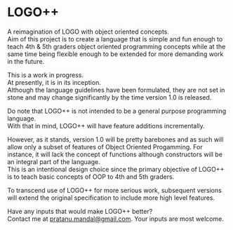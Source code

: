# LOGO++
A reimagination of LOGO with object oriented concepts.<br>
Aim of this project is to create a language that is simple and fun enough to teach 4th & 5th graders object oriented programming concepts while at the same time being flexible enough to be extended for more demanding work in the future.


This is a work in progress.<br>
At presently, it is in its inception.<br>
Although the language guidelines have been formulated, they are not set in stone and may change significantly by the time version 1.0 is released.


Do note that LOGO++ is not intended to be a general purpose programming language.<br>
With that in mind, LOGO++ will have feature additions incrementally.<br>

However, as it stands, version 1.0 will be pretty barebones and as such will allow only a subset of features of Object Oriented Progamming. For instance, it will lack the concept of functions although constructors will be an integral part of the language.<br>
This is an intentional design choice since the primary objective of LOGO++ is to teach basic concepts of OOP to 4th and 5th graders.<br>

To transcend use of LOGO++ for more serious work, subsequent versions will extend the original specification to include more high level features.


Have any inputs that would make LOGO++ better?<br>
Contact me at pratanu.mandal@gmail.com. Your inputs are most welcome.
